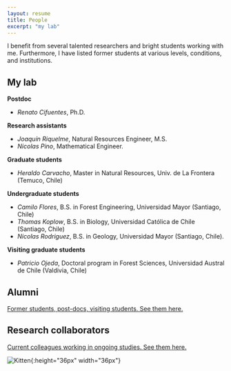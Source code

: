 ```yaml
---
layout: resume
title: People
excerpt: "my lab"
---
```


I benefit from several talented researchers and bright students working with me.  Furthermore, I have listed former students at various levels, conditions, and institutions. 

## My lab

__Postdoc__

* *Renato Cifuentes*, Ph.D.

__Research assistants__

* *Joaquín Riquelme*, Natural Resources Engineer, M.S.
* *Nicolas Pino*, Mathematical Engineer.

__Graduate students__

* *Heraldo Carvacho*, Master in Natural Resources, Univ. de La Frontera (Temuco, Chile)

__Undergraduate students__

* *Camilo Flores*, B.S. in Forest Engineering, Universidad Mayor (Santiago, Chile)
* *Thomas Koplow*, B.S. in Biology, Universidad Católica de Chile (Santiago, Chile)
* *Nicolas Rodriguez*, B.S. in Geology, Universidad Mayor (Santiago, Chile).

__Visiting graduate students__

* *Patricio Ojeda*, Doctoral program in Forest Sciences, Universidad Austral de Chile (Valdivia, Chile)


## Alumni

[Former students, post-docs, visiting students. See them here.](./alumni.md)

## Research collaborators
[Current colleagues working in ongoing studies. See them here.](./alumni.md)


![Kitten](images/groupRuca.jpg){:height="36px" width="36px"}

<!-- ### Footer
![](images/droneYo.JPG)
Last updated: August 2020 -->
